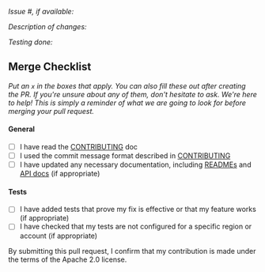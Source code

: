 *Issue #, if available:*

*Description of changes:*

*Testing done:*

## Merge Checklist

_Put an `x` in the boxes that apply. You can also fill these out after creating the PR. If you're unsure about any of them, don't hesitate to ask. We're here to help! This is simply a reminder of what we are going to look for before merging your pull request._

#### General

- [ ] I have read the [CONTRIBUTING](https://github.com/amazon-braket/amazon-braket-pennylane-plugin-python/blob/main/CONTRIBUTING.md) doc
- [ ] I used the commit message format described in [CONTRIBUTING](https://github.com/amazon-braket/amazon-braket-pennylane-plugin-python/blob/main/CONTRIBUTING.md#commit-your-change)
- [ ] I have updated any necessary documentation, including [READMEs](https://github.com/amazon-braket/amazon-braket-pennylane-plugin-python/blob/main/README.md) and [API docs](https://github.com/amazon-braket/amazon-braket-pennylane-plugin-python/blob/main/CONTRIBUTING.md#documentation-guidelines) (if appropriate)

#### Tests

- [ ] I have added tests that prove my fix is effective or that my feature works (if appropriate)
- [ ] I have checked that my tests are not configured for a specific region or account (if appropriate)

By submitting this pull request, I confirm that my contribution is made under the terms of the Apache 2.0 license.
